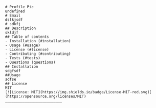 
    # Profile Pic
    undefined
    # Email
    dslkjsdf
    # sdkfj
    ## Description
    skldjf
    ## Table of contents 
    - Installation (#installation)
    - Usage (#usage)
    - License (#license)
    - Contributing (#contributing)
    - Tests (#tests)
    - Questions (questions)
    ## Installation
    sdgfsdf
    ##Usage
    sdfse
    ## License
    MIT
    [![License: MIT](https://img.shields.io/badge/License-MIT-red.svg)](https://opensource.org/licenses/MIT)
    __________________________
 
    